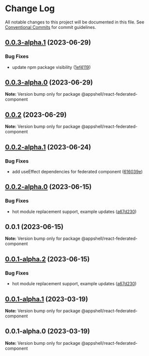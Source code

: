 # Change Log

All notable changes to this project will be documented in this file.
See [Conventional Commits](https://conventionalcommits.org) for commit guidelines.


## [0.0.3-alpha.1](https://github.com/navaris/appshell/compare/@appshell/react-federated-component@0.0.3-alpha.0...@appshell/react-federated-component@0.0.3-alpha.1) (2023-06-29)


### Bug Fixes

* update npm package visibility ([1ef4119](https://github.com/navaris/appshell/commit/1ef411903dd038dfc781e8ce0700811e5460c903))





## [0.0.3-alpha.0](https://github.com/navaris/appshell/compare/@appshell/react-federated-component@0.0.2-alpha.1...@appshell/react-federated-component@0.0.3-alpha.0) (2023-06-29)

**Note:** Version bump only for package @appshell/react-federated-component





## [0.0.2](https://github.com/navaris/appshell/compare/@appshell/react-federated-component@0.0.2-alpha.1...@appshell/react-federated-component@0.0.2) (2023-06-29)

**Note:** Version bump only for package @appshell/react-federated-component





## [0.0.2-alpha.1](https://github.com/navaris/appshell/compare/@appshell/react-federated-component@0.0.2-alpha.0...@appshell/react-federated-component@0.0.2-alpha.1) (2023-06-24)


### Bug Fixes

* add useEffect dependencies for federated component ([616039e](https://github.com/navaris/appshell/commit/616039ebb3f46f34db0b82acfb6ee5438a6b4731))





## [0.0.2-alpha.0](https://github.com/navaris/appshell/compare/@appshell/react-federated-component@0.0.1...@appshell/react-federated-component@0.0.2-alpha.0) (2023-06-15)


### Bug Fixes

* hot module replacement support, example updates ([a67d230](https://github.com/navaris/appshell/commit/a67d2303b40f5911373225cc0b4ccf9b67c33d11))





## 0.0.1 (2023-06-15)

**Note:** Version bump only for package @appshell/react-federated-component





## [0.0.1-alpha.2](https://github.com/navaris/appshell/compare/@appshell/react-federated-component@0.0.1-alpha.1...@appshell/react-federated-component@0.0.1-alpha.2) (2023-06-15)


### Bug Fixes

* hot module replacement support, example updates ([a67d230](https://github.com/navaris/appshell/commit/a67d2303b40f5911373225cc0b4ccf9b67c33d11))





## [0.0.1-alpha.1](https://github.com/navaris/appshell/compare/@appshell/react-federated-component@0.0.1-alpha.0...@appshell/react-federated-component@0.0.1-alpha.1) (2023-03-19)

**Note:** Version bump only for package @appshell/react-federated-component





## 0.0.1-alpha.0 (2023-03-19)

**Note:** Version bump only for package @appshell/react-federated-component
